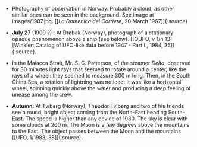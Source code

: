 ﻿
-   Photography of observation in Norway. Probably a cloud, as other similar ones can be seen in the background. See image at images/1907.jpg. [\[*La Domenica del Corriere*, 20 March 1967\]]{.source}


-   **July 27** (1909 ?) : At Drøbak (Norway), photograph of a stationary opaque phenomenon above a ship (see below). [[QUFO, v 1/n 13] [Winkler: Catalog of UFO-like data before 1947 - Part I., 1984, 35]]{.source}.


- In the Malacca Strait, Mr. S. C. Patterson, of the steamer *Delta*, observed for 30 minutes light rays that seemed to rotate around a center, like the rays of a wheel: they seemed to measure 300 m long. Then, in the South China Sea, a rotation of lightning was noticed: It was like a horizontal wheel, spinning quickly above the water and producing a deep feeling of unease among the crew.


-   **Autumn:** At Tviberg (Norway), Theodor Tviberg and two of his
    friends see a round, bright object coming from the North-East
    heading South-East. The speed is higher than any device of 1980.
    The sky is clear with some clouds at 200 m. The Moon is a few
    degrees above the mountains to the East. The object passes between
    the Moon and the mountains [\[UFO, 1/1983, 38\]]{.source}.
